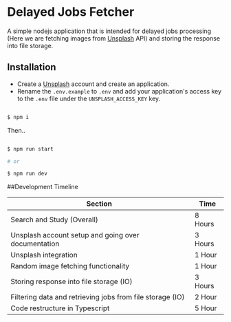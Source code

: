 # Delayed Jobs Fetcher
A simple nodejs application that is intended for delayed jobs processing (Here we are fetching images from [Unsplash](https://unsplash.com/developers) API) and storing the response into file storage.


## Installation
- Create a [Unsplash](https://unsplash.com/developers) account and create an application.
- Rename the `.env.example` to `.env` and add your application's access key to the `.env` file under the `UNSPLASH_ACCESS_KEY` key.

```bash

$ npm i
```
Then..

```bash

$ npm run start

# or

$ npm run dev
```

##Development Timeline
<table>
<thead>
    <tr>
        <th>Section</th>
        <th>Time</th>
    </tr>
</thead>
<tbody>
    <tr>
        <td>Search and Study (Overall)</td>
        <td>8 Hours</td>
    </tr>
    <tr>
        <td>Unsplash account setup and going over documentation</td>
        <td>3 Hours</td>
    </tr>
    <tr>
        <td>Unsplash integration</td>
        <td>1 Hour</td>
    </tr>
    <tr>
        <td>Random image fetching functionality</td>
        <td>1 Hour</td>
    </tr>
    <tr>
        <td>Storing response into file storage (IO)</td>
        <td>3 Hours</td>
    </tr>
    <tr>
        <td>Filtering data and retrieving jobs from file storage (IO)</td>
        <td>2 Hour</td>
    </tr>
    <tr>
        <td>Code restructure in Typescript</td>
        <td>5 Hour</td>
    </tr>
</tbody>
</table>